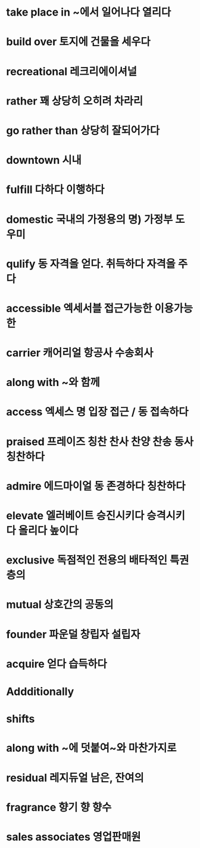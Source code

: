 # take place in ~에서 일어나다 열리다

# build over 토지에 건물을 세우다

# recreational 레크리에이셔널

# rather 꽤 상당히 오히려 차라리

# go rather than 상당히 잘되어가다

# downtown 시내

# fulfill 다하다 이행하다

# domestic 국내의 가정용의 명) 가정부 도우미

# qulify 동 자격을 얻다. 취득하다 자격을 주다 

# accessible 엑세서블 접근가능한 이용가능한

# carrier 캐어리얼 항공사 수송회사 

# along with ~와 함께

# access 엑세스 명 입장 접근 / 동 접속하다

# praised 프레이즈 칭찬 찬사 찬양 찬송 동사 칭찬하다

# admire 에드마이얼 동 존경하다 칭찬하다

# elevate 엘러베이트 승진시키다 승격시키다 올리다 높이다

# exclusive 독점적인 전용의 배타적인 특권층의 

# mutual 상호간의 공동의

# founder 파운덜 창립자 설립자

# acquire   얻다 습득하다

# Addditionally  

# shifts 

# along with  ~에 덧붙여~와 마찬가지로

# residual 레지듀얼 남은, 잔여의

# fragrance 향기 향 향수 

# sales associates 영업판매원
